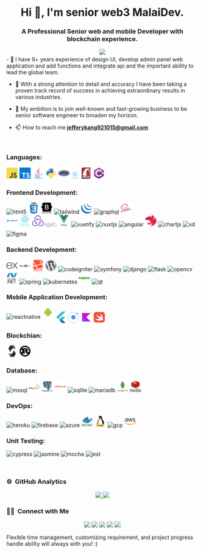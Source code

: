<h1 align="center">Hi 👋, I'm senior web3 MalaiDev.</h1>
<h3 align="center">A Professional Senior web and mobile Developer with blockchain experience.</h3>
<div id="header" align="center">
  <img src="https://media.giphy.com/media/M9gbBd9nbDrOTu1Mqx/giphy.gif" width="100"/>
</div>
<div display-"inline"> 
 <div>
- 👯 I have 9+ years experience of design UI, develop admin panel web application and add functions and integrate api and the important ability to lead the global team.
 
- 🤝 With a strong attention to detail and accuracy I have been taking a proven track record of success in achieving extraordinary results in various industries.

- 💬 My ambition is to join well-known and fast-growing business to be senior software engineer to broaden my horizon.

- 📫 How to reach me **jefferykang921015@gmail.com**
</div>
<br/>

<h3 align="left">Languages: </h3>
    <img src="https://raw.githubusercontent.com/devicons/devicon/master/icons/javascript/javascript-original.svg" alt="javascript" width="30" height="30"/>
  <img src="https://raw.githubusercontent.com/devicons/devicon/master/icons/typescript/typescript-original.svg" alt="typescript" width="30" height="30"/>
  <img src="https://raw.githubusercontent.com/devicons/devicon/master/icons/java/java-original.svg" alt="java" width="30" height="30"/>
  <img src="https://raw.githubusercontent.com/devicons/devicon/master/icons/python/python-original.svg" alt="python" width="30" height="30"/>
  <img src="https://raw.githubusercontent.com/devicons/devicon/master/icons/php/php-original.svg" alt="php" width="30" height="30"/>
  <img src="https://raw.githubusercontent.com/devicons/devicon/master/icons/react/react-original-wordmark.svg" alt="react" width="20" height="20"/>
  <img src="https://raw.githubusercontent.com/devicons/devicon/master/icons/rails/rails-original-wordmark.svg" alt="rails" width="30" height="30"/>
  <img src="https://raw.githubusercontent.com/devicons/devicon/master/icons/csharp/csharp-original.svg" alt="csharp" width="30" height="30"/>
  </p> 
<h3 align="left">Frontend Development: </h3>
  <p align="left"> 
      <img src="https://cdn.jsdelivr.net/gh/devicons/devicon/icons/html5/html5-original.svg" alt="html5" width="30" height="30"/>
      <img src="https://raw.githubusercontent.com/devicons/devicon/master/icons/css3/css3-original-wordmark.svg" alt="css3" width="30" height="30"/>
      <img src="https://raw.githubusercontent.com/devicons/devicon/master/icons/bootstrap/bootstrap-plain-wordmark.svg" alt="bootstrap" width="30" height="30"/>
      <img src="https://www.vectorlogo.zone/logos/tailwindcss/tailwindcss-icon.svg" alt="tailwind" width="30" height="30"/>
      <img src="https://raw.githubusercontent.com/devicons/devicon/master/icons/jquery/jquery-plain.svg" alt="jquery" width="30" height="30"/>
      <img src="https://www.vectorlogo.zone/logos/graphql/graphql-icon.svg" alt="graphql" width="30" height="30"/>
      <img src="https://raw.githubusercontent.com/devicons/devicon/master/icons/sass/sass-original.svg" alt="sass" width="30" height="30"/>
      <br/>
      <img src="https://raw.githubusercontent.com/devicons/devicon/d00d0969292a6569d45b06d3f350f463a0107b0d/icons/webpack/webpack-original-wordmark.svg" alt="webpack" width="30" height="30"/>
      <img src="https://raw.githubusercontent.com/devicons/devicon/master/icons/react/react-original-wordmark.svg" alt="react" width="30" height="30"/>
      <img src="https://raw.githubusercontent.com/devicons/devicon/master/icons/redux/redux-original.svg" alt="redux" width="30" height="30"/>
      <img align="center" alt="gh-nextjs" height="30" width="30" color="white" src="https://raw.githubusercontent.com/devicons/devicon/master/icons/nextjs/nextjs-original-wordmark.svg">
      <img src="https://raw.githubusercontent.com/devicons/devicon/master/icons/vuejs/vuejs-original-wordmark.svg" alt="vuejs" width="30" height="30"/>
      <img src="https://bestofjs.org/logos/vuetify.svg" alt="vuetify" width="30" height="30"/>
      <img src="https://www.vectorlogo.zone/logos/nuxtjs/nuxtjs-icon.svg" alt="nuxtjs" width="30" height="30"/>
      <img src="https://angular.io/assets/images/logos/angular/angular.svg" alt="angular" width="30" height="30"/>
      <img src="https://raw.githubusercontent.com/devicons/devicon/master/icons/nestjs/nestjs-plain.svg" alt="nestjs" width="30" height="30"/>
      <img src="https://www.chartjs.org/media/logo-title.svg" alt="chartjs" width="30" height="30"/>
      <img src="https://cdn.worldvectorlogo.com/logos/adobe-xd.svg" alt="xd" width="30" height="30"/>
      <img src="https://www.vectorlogo.zone/logos/figma/figma-icon.svg" alt="figma" width="30" height="30"/>
    </p> 
  <h3 align="left">Backend Development: </h3>
    <p align="left"> 
      <img src=https://raw.githubusercontent.com/devicons/devicon/master/icons/express/express-original.svg alt=express width="30" height="30"/>
      <img src="https://raw.githubusercontent.com/devicons/devicon/master/icons/nodejs/nodejs-original-wordmark.svg" alt="nodejs" width="30" height="30"/>
      <img src="https://raw.githubusercontent.com/devicons/devicon/master/icons/laravel/laravel-plain-wordmark.svg" alt="laravel" width="30" height="30"/>
      <img src="https://raw.githubusercontent.com/devicons/devicon/master/icons/wordpress/wordpress-plain.svg" alt="wordpress" title="wordpress" width="30" height="30" />
      <img src="https://cdn.worldvectorlogo.com/logos/codeigniter.svg" alt="codeigniter" width="30" height="30"/>
      <img src="https://symfony.com/logos/symfony_black_03.svg" alt="symfony" width="30" height="30"/>
      <img src="https://cdn.worldvectorlogo.com/logos/django.svg" alt="django" width="30" height="30"/>
      <img src="https://www.vectorlogo.zone/logos/pocoo_flask/pocoo_flask-icon.svg" alt="flask" width="30" height="30"/>
      <img src="https://www.vectorlogo.zone/logos/opencv/opencv-icon.svg" alt="opencv" width="30" height="30"/>
      <img src="https://raw.githubusercontent.com/devicons/devicon/master/icons/dot-net/dot-net-original-wordmark.svg" alt="dotnet" width="30" height="30"/>
      <img src="https://www.vectorlogo.zone/logos/springio/springio-icon.svg" alt="spring" width="30" height="30"/>
      <img src="https://www.vectorlogo.zone/logos/kubernetes/kubernetes-icon.svg" alt="kubernetes" width="30" height="30"/>
      <img src="https://raw.githubusercontent.com/devicons/devicon/master/icons/nginx/nginx-original.svg" alt="nginx" width="30" height="30"/>
      <img src="https://upload.wikimedia.org/wikipedia/commons/0/0b/Qt_logo_2016.svg" alt="qt" width="30" height="30"/> 
    </p> 
<h3 align="left">Mobile Application Development:</h3>
  <p align="left"> 
    <img src="https://reactnative.dev/img/header_logo.svg" alt="reactnative" width="30" height="30"/>
    <img src="https://raw.githubusercontent.com/devicons/devicon/master/icons/android/android-original-wordmark.svg" alt="android" width="30" height="30"/>
    <img align="center" alt="Flutter" height="30" width="30" src="https://raw.githubusercontent.com/devicons/devicon/master/icons/flutter/flutter-original.svg"/>
    <img align="center" alt="Ionic" height="30" width="30" src="https://raw.githubusercontent.com/devicons/devicon/master/icons/ionic/ionic-original.svg"/>
    <img align="center" alt="Kotlin" height="30" width="30" src="https://raw.githubusercontent.com/devicons/devicon/master/icons/kotlin/kotlin-original.svg">
    <img align="center" alt="Swift" height="30" width="30" src="https://raw.githubusercontent.com/devicons/devicon/master/icons/swift/swift-original.svg">
  </p> 
 <h3 align="left">Blockchian:</h3>
  <p align="left"> 
    <img src="https://raw.githubusercontent.com/devicons/devicon/master/icons/solidity/solidity-original.svg" width="30" height="30"/>
    <img src="https://raw.githubusercontent.com/devicons/devicon/master/icons/rust/rust-plain.svg" alt="rust" width="30" height="30"/>
  </p> 
 <h3 align="left">Database: </h3>
   <p align="left">
     <img src="https://www.svgrepo.com/show/303229/microsoft-sql-server-logo.svg" alt="mssql" width="30" height="30"/>  
     <img src="https://raw.githubusercontent.com/devicons/devicon/master/icons/mysql/mysql-original-wordmark.svg" alt="mysql" width="30" height="30"/>
     <img src="https://raw.githubusercontent.com/devicons/devicon/master/icons/postgresql/postgresql-original-wordmark.svg" alt="postgresql" width="30" height="30"/>
     <img src="https://raw.githubusercontent.com/devicons/devicon/master/icons/oracle/oracle-original.svg" alt="oracle" width="30" height="30"/>
     <img src="https://www.vectorlogo.zone/logos/sqlite/sqlite-icon.svg" alt="sqlite" width="30" height="30"/>
     <img src="https://www.vectorlogo.zone/logos/mariadb/mariadb-icon.svg" alt="mariadb" width="30" height="30"/>
     <img src="https://raw.githubusercontent.com/devicons/devicon/master/icons/mongodb/mongodb-original-wordmark.svg" alt="mongodb" width="30" height="30"/>
     <img src="https://raw.githubusercontent.com/devicons/devicon/master/icons/redis/redis-original-wordmark.svg" alt="redis" width="30" height="30"/>
   </p>
  <h3 align="left">DevOps: </h3>
    <p align="left">
      <img src="https://www.vectorlogo.zone/logos/heroku/heroku-icon.svg" alt="heroku" width="30" height="30"/>
      <img src="https://www.vectorlogo.zone/logos/firebase/firebase-icon.svg" alt="firebase" width="30" height="30"/>
      <img src="https://www.vectorlogo.zone/logos/microsoft_azure/microsoft_azure-icon.svg" alt="azure" width="30" height="30"/>
      <img src="https://raw.githubusercontent.com/devicons/devicon/master/icons/docker/docker-original-wordmark.svg" alt="docker" width="30" height="30"/>
      <img src="https://raw.githubusercontent.com/devicons/devicon/master/icons/linux/linux-original.svg" alt="linux" width="30" height="30"/>
      <img src="https://www.vectorlogo.zone/logos/google_cloud/google_cloud-icon.svg" alt="gcp" width="30" height="30"/>
      <img src="https://raw.githubusercontent.com/devicons/devicon/master/icons/amazonwebservices/amazonwebservices-original-wordmark.svg" alt="aws" width="30" height="30"/>
    </p>
  <h3 align="left">Unit Testing: </h3>
    <p align="left">
      <img src="https://raw.githubusercontent.com/simple-icons/simple-icons/6e46ec1fc23b60c8fd0d2f2ff46db82e16dbd75f/icons/cypress.svg" alt="cypress" width="30" height="30"/>
      <img src="https://www.vectorlogo.zone/logos/jasmine/jasmine-icon.svg" alt="jasmine" width="30" height="30"/>
      <img src="https://www.vectorlogo.zone/logos/mochajs/mochajs-icon.svg" alt="mocha" width="30" height="30"/>
      <img src="https://www.vectorlogo.zone/logos/jestjsio/jestjsio-icon.svg" alt="jest" width="30" height="30"/>
    </p> <br/>
    
    

### ⚙️ &nbsp;GitHub Analytics

<p align="center">
  <a href="https://github.com/malidev">
    <img height="180em" src="https://github-readme-stats-eight-theta.vercel.app/api?username=AVS1508&show_icons=true&theme=algolia&include_all_commits=true&count_private=true"/>
    <img height="180em" src="https://github-readme-stats-eight-theta.vercel.app/api/top-langs/?username=AVS1508&layout=compact&langs_count=8&theme=algolia"/>
  </a>
</p>

### 🤝🏻 &nbsp;Connect with Me

<p align="center">
  <a href="https://"><img src="https://img.shields.io/badge/-Jeffery%20Kang-0077B5?style=flat&logo=Linkedin&logoColor=white"/></a>
  <a href="mailto:jefferykang921015@gmail.com"><img src="https://img.shields.io/badge/-jefferykang921015@gmail.com-D14836?style=flat&logo=Gmail&logoColor=white"/></a>
  <a href="https://t.me/WillKeenlyFixBug"><img src="https://img.shields.io/badge/-@WillKeenlyFixBug-E4405F?style=flat&logo=Telegram&logoColor=white"/></a>
  <a href="https://skype.com/Block Chainer"><img src="https://img.shields.io/badge/-@Block Chainer-1877F2?style=flat&logo=Skype&logoColor=white"/></a>
  <a href="https://discord.com/"><img src="https://img.shields.io/badge/-@Malaidev6975-BD081C?style=flat&logo=Discord&logoColor=white"/></a>
</p>


Flexible time management, customizing requirement, and project progress handle ability will always with you! :)
